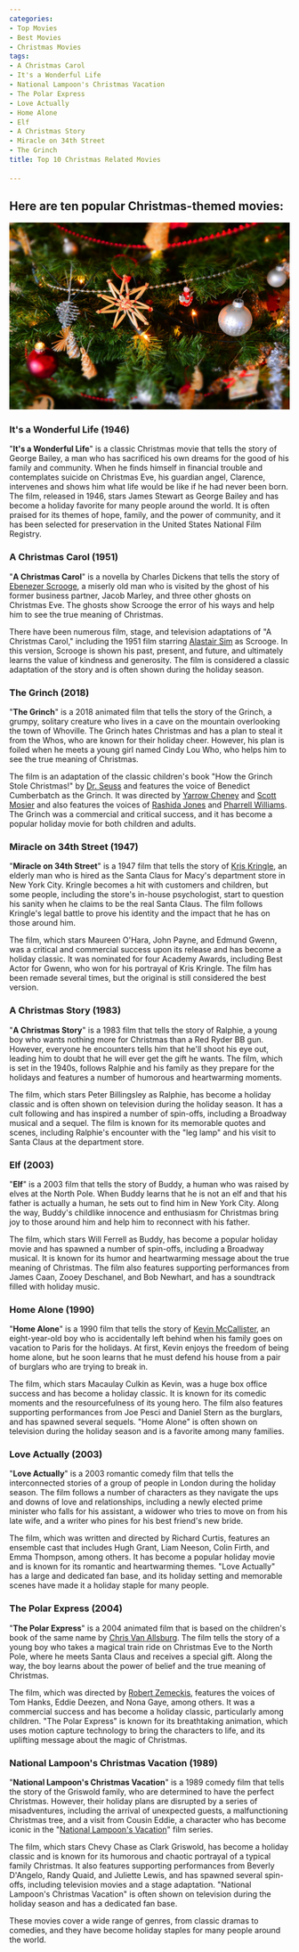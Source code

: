 ```yaml
---
categories:
- Top Movies
- Best Movies
- Christmas Movies
tags:
- A Christmas Carol
- It's a Wonderful Life
- National Lampoon's Christmas Vacation
- The Polar Express
- Love Actually
- Home Alone
- Elf
- A Christmas Story
- Miracle on 34th Street
- The Grinch
title: Top 10 Christmas Related Movies

---
```

## Here are ten popular Christmas-themed movies:

![Christmas Movies List](/uploads/pexels-photo-250177.jpeg "Christmas Movies")

### It's a Wonderful Life (1946)

"**It's a Wonderful Life**" is a classic Christmas movie that tells the story of George Bailey, a man who has sacrificed his own dreams for the good of his family and community. When he finds himself in financial trouble and contemplates suicide on Christmas Eve, his guardian angel, Clarence, intervenes and shows him what life would be like if he had never been born. The film, released in 1946, stars James Stewart as George Bailey and has become a holiday favorite for many people around the world. It is often praised for its themes of hope, family, and the power of community, and it has been selected for preservation in the United States National Film Registry.

### A Christmas Carol (1951)

"**A Christmas Carol**" is a novella by Charles Dickens that tells the story of [Ebenezer Scrooge](https://en.wikipedia.org/wiki/Ebenezer_Scrooge), a miserly old man who is visited by the ghost of his former business partner, Jacob Marley, and three other ghosts on Christmas Eve. The ghosts show Scrooge the error of his ways and help him to see the true meaning of Christmas.

There have been numerous film, stage, and television adaptations of "A Christmas Carol," including the 1951 film starring [Alastair Sim](https://en.wikipedia.org/wiki/Alastair_Sim) as Scrooge. In this version, Scrooge is shown his past, present, and future, and ultimately learns the value of kindness and generosity. The film is considered a classic adaptation of the story and is often shown during the holiday season.

### The Grinch (2018)

"**The Grinch**" is a 2018 animated film that tells the story of the Grinch, a grumpy, solitary creature who lives in a cave on the mountain overlooking the town of Whoville. The Grinch hates Christmas and has a plan to steal it from the Whos, who are known for their holiday cheer. However, his plan is foiled when he meets a young girl named Cindy Lou Who, who helps him to see the true meaning of Christmas.

The film is an adaptation of the classic children's book "How the Grinch Stole Christmas!" by [Dr. Seuss](https://en.wikipedia.org/wiki/Dr._Seuss) and features the voice of Benedict Cumberbatch as the Grinch. It was directed by [Yarrow Cheney](https://en.wikipedia.org/wiki/Yarrow_Cheney) and [Scott Mosier](https://en.wikipedia.org/wiki/Scott_Mosier) and also features the voices of [Rashida Jones](https://en.wikipedia.org/wiki/Rashida_Jones) and [Pharrell Williams](https://en.wikipedia.org/wiki/Pharrell_Williams). The Grinch was a commercial and critical success, and it has become a popular holiday movie for both children and adults.

### Miracle on 34th Street (1947)

"**Miracle on 34th Street**" is a 1947 film that tells the story of [Kris Kringle](https://en.wiktionary.org/wiki/Kris_Kringle), an elderly man who is hired as the Santa Claus for Macy's department store in New York City. Kringle becomes a hit with customers and children, but some people, including the store's in-house psychologist, start to question his sanity when he claims to be the real Santa Claus. The film follows Kringle's legal battle to prove his identity and the impact that he has on those around him.

The film, which stars Maureen O'Hara, John Payne, and Edmund Gwenn, was a critical and commercial success upon its release and has become a holiday classic. It was nominated for four Academy Awards, including Best Actor for Gwenn, who won for his portrayal of Kris Kringle. The film has been remade several times, but the original is still considered the best version.

### A Christmas Story (1983)

"**A Christmas Story**" is a 1983 film that tells the story of Ralphie, a young boy who wants nothing more for Christmas than a Red Ryder BB gun. However, everyone he encounters tells him that he'll shoot his eye out, leading him to doubt that he will ever get the gift he wants. The film, which is set in the 1940s, follows Ralphie and his family as they prepare for the holidays and features a number of humorous and heartwarming moments.

The film, which stars Peter Billingsley as Ralphie, has become a holiday classic and is often shown on television during the holiday season. It has a cult following and has inspired a number of spin-offs, including a Broadway musical and a sequel. The film is known for its memorable quotes and scenes, including Ralphie's encounter with the "leg lamp" and his visit to Santa Claus at the department store.

### Elf (2003)

"**Elf**" is a 2003 film that tells the story of Buddy, a human who was raised by elves at the North Pole. When Buddy learns that he is not an elf and that his father is actually a human, he sets out to find him in New York City. Along the way, Buddy's childlike innocence and enthusiasm for Christmas bring joy to those around him and help him to reconnect with his father.

The film, which stars Will Ferrell as Buddy, has become a popular holiday movie and has spawned a number of spin-offs, including a Broadway musical. It is known for its humor and heartwarming message about the true meaning of Christmas. The film also features supporting performances from James Caan, Zooey Deschanel, and Bob Newhart, and has a soundtrack filled with holiday music.

### Home Alone (1990)

"**Home Alone**" is a 1990 film that tells the story of [Kevin McCallister](https://hero.fandom.com/wiki/Kevin_McCallister), an eight-year-old boy who is accidentally left behind when his family goes on vacation to Paris for the holidays. At first, Kevin enjoys the freedom of being home alone, but he soon learns that he must defend his house from a pair of burglars who are trying to break in.

The film, which stars Macaulay Culkin as Kevin, was a huge box office success and has become a holiday classic. It is known for its comedic moments and the resourcefulness of its young hero. The film also features supporting performances from Joe Pesci and Daniel Stern as the burglars, and has spawned several sequels. "Home Alone" is often shown on television during the holiday season and is a favorite among many families.

### Love Actually (2003)

"**Love Actually**" is a 2003 romantic comedy film that tells the interconnected stories of a group of people in London during the holiday season. The film follows a number of characters as they navigate the ups and downs of love and relationships, including a newly elected prime minister who falls for his assistant, a widower who tries to move on from his late wife, and a writer who pines for his best friend's new bride.

The film, which was written and directed by Richard Curtis, features an ensemble cast that includes Hugh Grant, Liam Neeson, Colin Firth, and Emma Thompson, among others. It has become a popular holiday movie and is known for its romantic and heartwarming themes. "Love Actually" has a large and dedicated fan base, and its holiday setting and memorable scenes have made it a holiday staple for many people.

### The Polar Express (2004)

"**The Polar Express**" is a 2004 animated film that is based on the children's book of the same name by [Chris Van Allsburg](https://chris-van-allsburg.harpercollins.com/biography). The film tells the story of a young boy who takes a magical train ride on Christmas Eve to the North Pole, where he meets Santa Claus and receives a special gift. Along the way, the boy learns about the power of belief and the true meaning of Christmas.

The film, which was directed by [Robert Zemeckis](https://en.wikipedia.org/wiki/Robert_Zemeckis), features the voices of Tom Hanks, Eddie Deezen, and Nona Gaye, among others. It was a commercial success and has become a holiday classic, particularly among children. "The Polar Express" is known for its breathtaking animation, which uses motion capture technology to bring the characters to life, and its uplifting message about the magic of Christmas.

### National Lampoon's Christmas Vacation (1989)

"**National Lampoon's Christmas Vacation**" is a 1989 comedy film that tells the story of the Griswold family, who are determined to have the perfect Christmas. However, their holiday plans are disrupted by a series of misadventures, including the arrival of unexpected guests, a malfunctioning Christmas tree, and a visit from Cousin Eddie, a character who has become iconic in the "[National Lampoon's Vacation](https://en.wikipedia.org/wiki/National_Lampoon's_Vacation_(film_series))" film series.

The film, which stars Chevy Chase as Clark Griswold, has become a holiday classic and is known for its humorous and chaotic portrayal of a typical family Christmas. It also features supporting performances from Beverly D'Angelo, Randy Quaid, and Juliette Lewis, and has spawned several spin-offs, including television movies and a stage adaptation. "National Lampoon's Christmas Vacation" is often shown on television during the holiday season and has a dedicated fan base.

These movies cover a wide range of genres, from classic dramas to comedies, and they have become holiday staples for many people around the world.